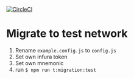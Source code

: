 [![CircleCI](https://circleci.com/gh/w12-platform/W12-Product-Blockchain-Protocol.svg?style=svg)](https://circleci.com/gh/w12-platform/W12-Product-Blockchain-Protocol)

# Migrate to test network

1. Rename `example.config.js` to `config.js`
2. Set own infura token
3. Set own mnemonic
4. run `$ npm run t:migration:test`
